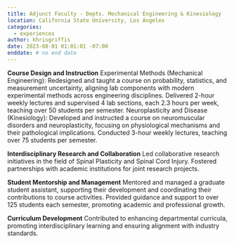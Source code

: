```yaml
---
title: Adjunct Faculty - Depts. Mechanical Engineering & Kinesiology
location: California State University, Los Angeles
categories:
  - experiences
author: khrisgriffis
date: 2023-08-01 01:01:01 -07:00
enddate: # no end date
---
```


**Course Design and Instruction**
Experimental Methods (Mechanical Engineering): Redesigned and taught a course on probability, statistics, and measurement uncertainty, aligning lab components with modern experimental methods across engineering disciplines. Delivered 2-hour weekly lectures and supervised 4 lab sections, each 2.3 hours per week, teaching over 50 students per semester.
Neuroplasticity and Disease (Kinesiology): Developed and instructed a course on neuromuscular disorders and neuroplasticity, focusing on physiological mechanisms and their pathological implications. Conducted 3-hour weekly lectures, teaching over 75 students per semester.

**Interdisciplinary Research and Collaboration**
Led collaborative research initiatives in the field of Spinal Plasticity and Spinal Cord Injury. Fostered partnerships with academic institutions for joint research projects.

**Student Mentorship and Management**
Mentored and managed a graduate student assistant, supporting their development and coordinating their contributions to course activities. Provided guidance and support to over 125 students each semester, promoting academic and professional growth.

**Curriculum Development**
Contributed to enhancing departmental curricula, promoting interdisciplinary learning and ensuring alignment with industry standards.